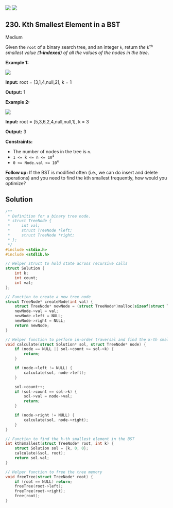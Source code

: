 [![](https://img.shields.io/github/stars/LeetCode-in-C/LeetCode-in-C?label=Stars&style=flat-square)](https://github.com/LeetCode-in-C/LeetCode-in-C)
[![](https://img.shields.io/github/forks/LeetCode-in-C/LeetCode-in-C?label=Fork%20me%20on%20GitHub%20&style=flat-square)](https://github.com/LeetCode-in-C/LeetCode-in-C/fork)

## 230\. Kth Smallest Element in a BST

Medium

Given the `root` of a binary search tree, and an integer `k`, return _the_ <code>k<sup>th</sup></code> _smallest value (**1-indexed**) of all the values of the nodes in the tree_.

**Example 1:**

![](https://assets.leetcode.com/uploads/2021/01/28/kthtree1.jpg)

**Input:** root = [3,1,4,null,2], k = 1

**Output:** 1

**Example 2:**

![](https://assets.leetcode.com/uploads/2021/01/28/kthtree2.jpg)

**Input:** root = [5,3,6,2,4,null,null,1], k = 3

**Output:** 3

**Constraints:**

*   The number of nodes in the tree is `n`.
*   <code>1 <= k <= n <= 10<sup>4</sup></code>
*   <code>0 <= Node.val <= 10<sup>4</sup></code>

**Follow up:** If the BST is modified often (i.e., we can do insert and delete operations) and you need to find the kth smallest frequently, how would you optimize?

## Solution

```c
/**
 * Definition for a binary tree node.
 * struct TreeNode {
 *     int val;
 *     struct TreeNode *left;
 *     struct TreeNode *right;
 * };
 */
#include <stdio.h>
#include <stdlib.h>

// Helper struct to hold state across recursive calls
struct Solution {
    int k;
    int count;
    int val;
};

// Function to create a new tree node
struct TreeNode* createNode(int val) {
    struct TreeNode* newNode = (struct TreeNode*)malloc(sizeof(struct TreeNode));
    newNode->val = val;
    newNode->left = NULL;
    newNode->right = NULL;
    return newNode;
}

// Helper function to perform in-order traversal and find the k-th smallest element
void calculate(struct Solution* sol, struct TreeNode* node) {
    if (node == NULL || sol->count >= sol->k) {
        return;
    }

    if (node->left != NULL) {
        calculate(sol, node->left);
    }

    sol->count++;
    if (sol->count == sol->k) {
        sol->val = node->val;
        return;
    }

    if (node->right != NULL) {
        calculate(sol, node->right);
    }
}

// Function to find the k-th smallest element in the BST
int kthSmallest(struct TreeNode* root, int k) {
    struct Solution sol = {k, 0, 0};
    calculate(&sol, root);
    return sol.val;
}

// Helper function to free the tree memory
void freeTree(struct TreeNode* root) {
    if (root == NULL) return;
    freeTree(root->left);
    freeTree(root->right);
    free(root);
}
```